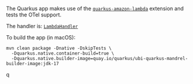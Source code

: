 The Quarkus app makes use of the [`quarkus-amazon-lambda`](https://quarkus.io/guides/aws-lambda) extension and tests the OTel support.

The handler is: [`LambdaHandler`](src/main/java/org/acme/opentelemetry/lambda/LambdaHandler.java)

To build the app (in macOS):
```shell
mvn clean package -Dnative -DskipTests \
  -Dquarkus.native.container-build=true \
  -Dquarkus.native.builder-image=quay.io/quarkus/ubi-quarkus-mandrel-builder-image:jdk-17
```
q
